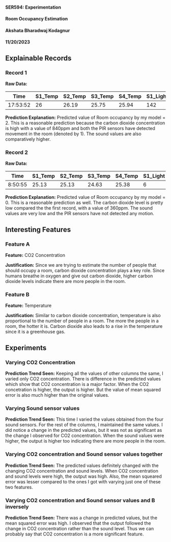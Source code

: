 #### SER594: Experimentation
#### Room Occupancy Estimation
#### Akshata Bharadwaj Kodagnur
#### 11/20/2023


## Explainable Records
### Record 1
**Raw Data:** 

| Time      | S1_Temp | S2_Temp | S3_Temp | S4_Temp | S1_Light | S2_Light | S3_Light | S4_Light | S1_Sound | S2_Sound | S3_Sound | S4_Sound | S5_CO2 | S5_CO2_Slope | S6_PIR | S7_PIR | Room_Occupancy_Count | Temp_Avg |
|-----------|---------|---------|---------|---------|----------|----------|----------|----------|----------|----------|----------|----------|--------|--------------|--------|--------|-----------------------|----------|
| 17:53:52  | 26      | 26.19   | 25.75   | 25.94   | 142      | 227      | 5        | 6        | 0.75     | 0.43     | 0.2      | 0.2      | 840    | -0.673076923 | 1      | 1      | 2                     | 25.97    |


**Prediction Explanation:** 
Predicted value of Room occupancy by my model = 2.
This is a reasonable prediction because the carbon dioxide concentration is high with a value of 840ppm and both the PIR sensors have detected movement in the room (denoted by 1). The sound values are also comparatively higher.

### Record 2
**Raw Data:** 

| Time     | S1_Temp | S2_Temp | S3_Temp | S4_Temp | S1_Light | S2_Light | S3_Light | S4_Light | S1_Sound | S2_Sound | S3_Sound | S4_Sound | S5_CO2 | S5_CO2_Slope | S6_PIR | S7_PIR | Room_Occupancy_Count | Temp_Avg |
|----------|---------|---------|---------|---------|----------|----------|----------|----------|----------|----------|----------|----------|--------|--------------|--------|--------|----------------------|----------|
| 8:50:55  | 25.13   | 25.13   | 24.63   | 25.38   | 6        | 7        | 35       | 22       | 0.07     | 0.05     | 0.06     | 0.07     | 360    | -0.030769231 | 0      | 0      | 0                    | 25.0675  |


**Prediction Explanation:** 
Predicted value of Room occupancy by my model = 0.
This is a reasonable prediction as well. The carbon dioxide level is pretty low compared the the first record, with a value of 360ppm. The sound values are very low and the PIR sensors have not detected any motion.

## Interesting Features
### Feature A
**Feature:** CO2 Concentration

**Justification:** Since we are trying to estimate the number of people that should occupy a room, carbon dioxide concentration plays a key role.
Since humans breathe in oxygen and give out carbon dioxide, higher carbon dioxide levels indicate there are more people in the room.

### Feature B
**Feature:** Temperature

**Justification:** Similar to carbon dioxide concentration, temperature is also proportional to the number of people in a room. The more the people in a room, the hotter it is. Carbon dioxide also leads to a rise in the temperature since it is a greenhouse gas.

## Experiments 
### Varying CO2 Concentration
**Prediction Trend Seen:** Keeping all the values of other columns the same, I varied only CO2 concentration. There is difference in the predicted values which show that CO2 concentration is a major factor. When the CO2 concetration is higher, the output is higher. But the value of mean squared error is also much higher than the original values.

### Varying Sound sensor values
**Prediction Trend Seen:** This time I varied the values obtained from the four sound sensors. For the rest of the columns, I maintained the same values. I did notice a change in the predicted values, but it was not as significant as the change I observed for CO2 concentration. When the sound values were higher, the output is higher too indicating there are more people in the room.

### Varying CO2 concentration and Sound sensor values together
**Prediction Trend Seen:** The predicted values definitely changed with the changing CO2 concentration and sound levels. When CO2 concentration and sound levels were high, the output was high. Also, the mean squeared error was lesser compared to the ones I got with varying just one of these two features.

### Varying CO2 concentration and Sound sensor values and B inversely
**Prediction Trend Seen:** There was a change in predicted values, but the mean squared error was high. I observed that the output followed the change in CO2 concentration rather than the sound level. Thus we can probably say that CO2 concentration is a more significant feature.
